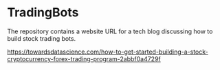 # TradingBots
The repository contains a website URL for a tech blog discussing how to build stock trading bots.

https://towardsdatascience.com/how-to-get-started-building-a-stock-cryptocurrency-forex-trading-program-2abbf0a4729f

